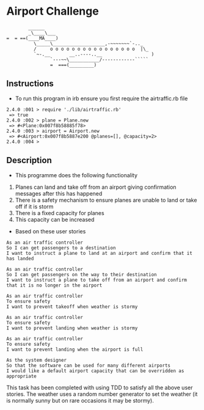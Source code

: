 Airport Challenge
=================

```
        ______
        _\____\___
=  = ==(____MA____)
          \_____\___________________,-~~~~~~~`-.._
          /     o o o o o o o o o o o o o o o o  |\_
          `~-.__       __..----..__                  )
                `---~~\___________/------------`````
                =  ===(_________)

```

Instructions
---------

* To run this program in irb ensure you first require the airtraffic.rb file

```
2.4.0 :001 > require './lib/airtraffic.rb'
 => true
2.4.0 :002 > plane = Plane.new
 => #<Plane:0x007f8b58885f78>
2.4.0 :003 > airport = Airport.new
 => #<Airport:0x007f8b5887e200 @planes=[], @capacity=2>
2.4.0 :004 >
```

Description
-------

* This programme does the following functionality
1. Planes can land and take off from an airport giving confirmation messages after this has happened
2. There is a safety mechanism to ensure planes are unable to land or take off if it is storm
3. There is a fixed capacity for planes
4. This capacity can be increased

* Based on these user stories
```
As an air traffic controller
So I can get passengers to a destination
I want to instruct a plane to land at an airport and confirm that it has landed

As an air traffic controller
So I can get passengers on the way to their destination
I want to instruct a plane to take off from an airport and confirm that it is no longer in the airport

As an air traffic controller
To ensure safety
I want to prevent takeoff when weather is stormy

As an air traffic controller
To ensure safety
I want to prevent landing when weather is stormy

As an air traffic controller
To ensure safety
I want to prevent landing when the airport is full

As the system designer
So that the software can be used for many different airports
I would like a default airport capacity that can be overridden as appropriate
```

This task has been completed with using TDD to satisfy all the above user stories. The weather uses a random number generator to set the weather (it is normally sunny but on rare occasions it may be stormy).
